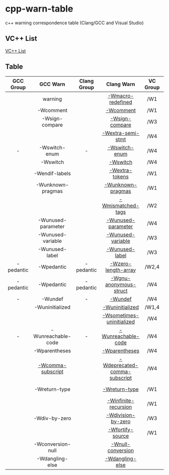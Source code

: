 # cpp-warn-table

c++ warning correspondence table (Clang/GCC and Visual Studio)

## VC++ List

[VC++ List](./VCLIST.md)

## Table

|GCC Group|GCC Warn|Clang Group|Clang Warn|VC Group|VC Warn|
|:-------:|:------:|:---------:|:--------:|:------:|:-----:|
|           | warning                |           | [-Wmacro-redefined][]            | /W1   | C4005 |
|           | -Wcomment              |           | [-Wcomment][]                    | /W1   | C4010 |
|           | -Wsign-compare         |           | [-Wsign-compare][]               | /W3   | C4018 |
|           |                        |           | [-Wextra-semi-stmt][]            | /W4   | C4019 |
| -         | -Wswitch-enum          | -         | [-Wswitch-enum][]                | /W4   | C4061 |
|           | -Wswitch               |           | [-Wswitch][]                     | /W4   | C4062 |
|           | -Wendif-labels         |           | [-Wextra-tokens][]               | /W1   | C4067 |
|           | -Wunknown-pragmas      |           | [-Wunknown-pragmas][]            | /W1   | C4068 |
|           |                        |           | [-Wmismatched-tags][]            | /W2   | C4099 |
|           | -Wunused-parameter     |           | [-Wunused-parameter][]           | /W4   | C4100 |
|           | -Wunused-variable      |           | [-Wunused-variable][]            | /W3   | C4101 |
|           | -Wunused-label         |           | [-Wunused-label][]               | /W3   | C4102 |
| -pedantic | -Wpedantic             | -pedantic | [-Wzero-length-array][]          | /W2,4 | C4200 |
| -pedantic | -Wpedantic             | -pedantic | [-Wgnu-anonymous-struct][]       | /W4   | C4201 |
| -         | -Wundef                | -         | [-Wundef][]                      | /W4   | C4668 |
|           | -Wuninitialized        |           | [-Wuninitialized][]              | /W1,4 | C4700 |
|           |                        |           | [-Wsometimes-uninitialized][]    | /W4   | C4701, C4703 |
| -         | -Wunreachable-code     | -         | [-Wunreachable-code][]           | /W4   | C4702 |
|           | -Wparentheses          |           | [-Wparentheses][]                | /W4   | C4706 |
|           | [-Wcomma-subscript][]  |           | [-Wdeprecated-comma-subscript][] | /W4   | C4709 |
|           | -Wreturn-type          |           | [-Wreturn-type][]                | /W1   | C4715, C4716 |
|           |                        |           | [-Winfinite-recursion][]         | /W1   | C4717 |
|           | -Wdiv-by-zero          |           | [-Wdivision-by-zero][]           | /W3   | C4723, C4274 |
|           |                        |           | [-Wfortify-source][]             | /W1   | C4789 |
|           | -Wconversion-null      |           | [-Wnull-conversion][]            | | |
|           | -Wdangling-else        |           | [-Wdangling-else][]              | | |

[-Wcomma-subscript]:https://wandbox.org/permlink/aOaBTW9UwVfb9hfP
[-Wcomment]:https://wandbox.org/permlink/cK2Ulm07VwtI2NIN
[-Wdangling-else]:https://wandbox.org/permlink/GroeDOmm6CQWjxVV
[-Wdeprecated-comma-subscript]:https://wandbox.org/permlink/mmD72OEmb9GsIEU1
[-Wdivision-by-zero]:https://wandbox.org/permlink/0HhGfj6Vyya45bZT
[-Wextra-semi-stmt]:https://wandbox.org/permlink/t2lN0EJnAuktq96r
[-Wextra-tokens]:https://wandbox.org/permlink/GWAzROCAePlNDfxT
[-Wfortify-source]:https://wandbox.org/permlink/8kVPyQRJP9LiEJV4
[-Wgnu-anonymous-struct]:https://wandbox.org/permlink/SlT2dcwmnJRE8eKo
[-Winfinite-recursion]:https://wandbox.org/permlink/RlZOz4cCTGLWpeFL
[-Wmacro-redefined]:https://wandbox.org/permlink/FeN9eryQ6AjJtPm1
[-Wmismatched-tags]:https://wandbox.org/permlink/a7KmDSJZeiKS8ICp
[-Wnull-conversion]:https://wandbox.org/permlink/ABZSxzM9XR0r1a4B
[-Wparentheses]:https://wandbox.org/permlink/0aY8EHsyCWoz93fa
[-Wreturn-type]:https://wandbox.org/permlink/l8AKsXFnsPgQtD5o
[-Wsign-compare]:https://wandbox.org/permlink/fxZyhxNfIrukjAjs
[-Wsometimes-uninitialized]:https://wandbox.org/permlink/OKj3yYplXtXeG1uB
[-Wswitch]:https://wandbox.org/permlink/X14xNQbbxmgU1W2f
[-Wswitch-enum]:https://wandbox.org/permlink/PUm5ULD8MXDnpoye
[-Wundef]:https://wandbox.org/permlink/jGR75x8PNLTi3dfB
[-Wuninitialized]:https://wandbox.org/permlink/hy2fINy0pbOrCjJR
[-Wunknown-pragmas]:https://wandbox.org/permlink/D8mn6FhQXORZBUkp
[-Wunreachable-code]:https://wandbox.org/permlink/9Tr3vBQAxzTEvuN2
[-Wunused-label]:https://wandbox.org/permlink/slCUpdY7trnfRtFU
[-Wunused-parameter]:https://wandbox.org/permlink/Lg6HoqMG8MZGuvHp
[-Wunused-variable]:https://wandbox.org/permlink/sZKVILFpyoQUnljb
[-Wzero-length-array]:https://wandbox.org/permlink/dCOhebgvxxv9adE5
